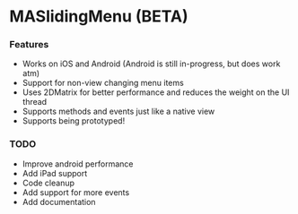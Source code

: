 MASlidingMenu (BETA)
=============

### Features

- Works on iOS and Android (Android is still in-progress, but does work atm)
- Support for non-view changing menu items
- Uses 2DMatrix for better performance and reduces the weight on the UI thread
- Supports methods and events just like a native view
- Supports being prototyped!

### TODO
- Improve android performance
- Add iPad support
- Code cleanup
- Add support for more events
- Add documentation